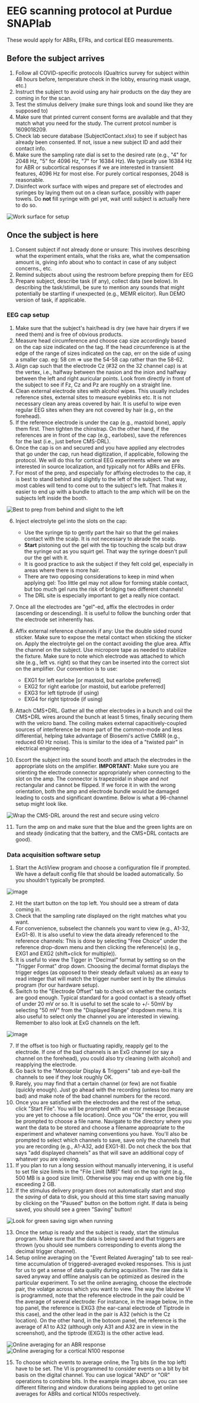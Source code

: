 # EEG scanning protocol at Purdue SNAPlab

These would apply for ABRs, EFRs, and cortical EEG measurements.

## Before the subject arrives

1.  Follow all COVID-specific protocols
    (Qualtrics survey for subject within 48 hours before, temperature check in the lobby,
    ensuring mask usage, etc.)
1.  Instruct the subject to avoid using any hair products on the day
    they are coming in for the scan.
2.  Test the stimulus delivery (make sure things look and sound like
    they are supposed to)
3.  Make sure that printed current consent forms are available and that
    they match what you need for the study. The current protcol number
    is 1609018209.
4.  Check lab secure database (SubjectContact.xlsx) to see if subject has already been
    consented. If not, issue a new subject ID and add their contact info.
7.  Make sure the sampling rate dial is set to the desired rate (e.g.,
    \"4\" for 2048 Hz, \"5\" for 4096 Hz, \"7\" for 16384 Hz).
    We typically use 16384 Hz for ABR or subcortical responses if we are
    interested in transient features, 4096 Hz for most else.
    For purely cortical responses, 2048 is reasonable.
8.  Disinfect work surface with wipes and prepare set of electrodes and
    syringes by laying them out on a clean surface, possibly with paper towels.
    Do **not** fill syringe with gel yet, wait until subject is actually here to do so.

![Work surface for setup](surface.jpg)

## Once the subject is here

1.  Consent subject if not already done or unsure: This involves
    describing what the experiment entails, what the risks are, what the
    compensation amount is, giving info about who to contact in case of
    any subject concerns., etc.
2.  Remind subjects about using the restroom before prepping them for
    EEG
3.  Prepare subject, describe task (if any), collect data (see below).
    In describing the task/stimuli, be sure to mention any sounds that
    might potentially be startling if unexpected (e.g., MEMR elicitor).
    Run DEMO version of task, if applicable.

### EEG cap setup

1.  Make sure that the subject\'s hair/head is dry (we have hair dryers
    if we need them) and is free of obvious products.
1.  Measure head circumference and choose cap size accordingly based on
    the cap size indicated on the tag. If the head circumference is at
    the edge of the range of sizes indicated on the cap, err on the side
    of using a smaller cap. eg: 58 cm =\> use the 54-58 cap rather than
    the 58-62.
2.  Align cap such that the electrode Cz (\#32 on the 32 channel cap) is
    at the vertex, i.e., halfway between the nasion and the inion and
    halfway between the left and right auricular points. Look from
    directly in front of the subject to see if Fz, Cz and Pz are roughly
    on a straight line.
3.  Clean external electrode sites with alcohol wipes. This usually
    includes reference sites, external sites to measure eyeblinks etc.
    It is not necessary clean any areas covered by hair. It is useful to
    wipe even regular EEG sites when they are not covered by hair (e.g.,
    on the forehead).
4.  If the reference electrode is under the cap (e.g., mastoid bone),
    apply them first. Then tighten the chinstrap. On the other
    hand, if the references are in front of the cap (e.g., earlobes),
    save the references for the last (i.e., just before CMS-DRL).
5.  Once the cap is on and secured and you have applied any electrodes
    that go under the cap, run head digitization, if applicable,
    following the protocol. We will do this for cortical EEG
    experiments where we are interested in source localization, 
    and typically not for ABRs and EFRs.
5.  For most of the prep, and especially for affixing electrodes to the cap,
    it is best to stand behind and slightly to the left of the subject.
    That way, most cables will tend to come out to the subject's left.
    That makes it easier to end up with a bundle to attach to the amp which
    will be on the subjects left inside the booth.

![Best to prep from behind and slight to the left](prep.jpg)

6.  Inject electrolyte gel into the slots on the cap:
    -   Use the syringe tip to gently part the hair so that the
        gel makes contact with the scalp.
        It is not necessary to abrade the scalp.
    -   **Start** pistoning out the gel with the tip touching the scalp
        but draw the syringe out as you squirt gel. That way the syringe
        doesn't pull our the gel with it.
    -   It is good practice to ask the subject if they felt cold gel,
        especially in areas where there is more hair.
    -   There are two opposing considerations to keep in mind when applying
        gel: Too little gel may not allow for forming stable contact,
        but too much gel runs the risk of bridging two different channels!
    -   The DRL site is especially important to get a really nice contact.
7.  Once all the electrodes are \"gel\"-ed, affix the electrodes in
    order (ascending or descending). It is useful to follow the bunching
    order that the electrode set inherently has.
8.  Affix external reference channels if any: Use the double sided round
    sticker. Make sure to expose the metal contact when sticking the
    sticker on. Apply the electrolyte gel on the contact avoiding the
    glue area. Affix the channel on the subject.
    Use micropore tape as needed to stabilize the fixture. Make sure
    to note which electrode was attached to which site (e.g., left vs.
    right) so that they can be inserted into the correct slot on the
    amplifier. Our convention is to use:
    -   EXG1 for left earlobe [or mastoid, but earlobe preferred]
    -   EXG2 for right earlobe [or mastoid, but earlobe preferred]
    -   EXG3 for left tiptrode (if using)
    -   EXG4 for right tiptrode (if using)
9.  Attach CMS+DRL. Gather all the other electrodes in a bunch and coil
    the CMS+DRL wires around the bunch at least 5 times, finally
    securing them with the velcro band. The coiling makes external
    capacitively-coupled sources of interference be more part of the
    common-mode and less differential, helping take advantage of
    Biosemi\'s active CMRR (e.g., reduced 60 Hz noise). This is similar
    to the idea of a "twisted pair" in electrical engineering.

10. Escort the subject into the sound booth and attach the electrodes in
    the appropriate slots on the amplifier.
    **IMPORTANT**: Make sure you are orienting the electrode connector
    appropriately when connecting to the slot on the amp. The connector
    is trapezoidal in shape and *not* rectangular and cannot be flipped.
    If we force it in with the wrong orientation, both the amp and electrode
    bundle would be damaged leading to costs and significant downtime.
    Below is what a 96-channel setup might look like.

![Wrap the CMS-DRL around the rest and secure using velcro](bundle.jpg)

11. Turn the amp on and make sure that the blue and the green lights are
    on and steady (indicating that the battery, and the CMS+DRL contacts
    are good).


### Data acquisition software setup

1.  Start the ActiView program and choose a configuration file if
    prompted. We have a default config file that should be loaded
    automatically. So you shouldn't typically be prompted.

![image](ScreenshotEEG.png)

2.  Hit the start button on the top left. You should see a stream of
    data coming in.
3.  Check that the sampling rate displayed on the right matches what you
    want.
4.  For convenience, subselect the channels you want to view (e.g.,
    A1-32, ExG1-8). It is also useful to view the data already
    referenced to the reference channels: This is done by selecting
    \"Free Choice\" under the reference drop-down menu and then clicking
    the reference(s) (e.g., EXG1 and EXG2 (shift+click for multiple)).
5.  It is useful to view the Tigger in \"Decimal\" format by setting so
    on the \"Trigger Format\" drop down. Choosing the decimal format
    displays the trigger edges (as opposed to their steady default
    values) as an easy to read integer that will match the trigger
    number sent in by the stimulus program (for our hardware setup).
6.  Switch to the \"Electrode Offset\" tab to check on whether the
    contacts are good enough. Typical standard for a good contact is a
    steady offset of under 20 mV or so. It is useful to set the scale to
    +/- 50mV by selecting \"50 mV\" from the \"Displayed Range\"
    dropdown menu. It is also useful to select only the channel you are
    interested in viewing. Remember to also look at ExG channels on the
    left.

![image](electrodeOffset.png)

7.  If the offset is too high or fluctuating rapidly, reapply gel to the
    electrode. If one of the bad channels is an ExG channel (or say a
    channel on the forehead), you could also try cleaning (with alcohol)
    and reapplying the electrode.
8.  Go back to the \"Monopolar Display & Triggers\" tab and eye-ball the
    channels to see if they look roughly OK.
9.  Rarely, you may find that a certain channel (or few) are not fixable
    (quickly enough). Just go ahead with the recording (unless too many
    are bad) and make note of the bad channel numbers for the record.
10. Once you are satisfied with the electrodes and the rest of the
    setup, click \"Start File\". You will be prompted with an error
    message (because you are yet to choose a file location). Once you
    \"Ok\" the error, you will be prompted to choose a file name.
    Navigate to the directory where you want the data to be stored and
    choose a filename approapriate to the experiment and whatever naming
    conventions you have. You\'ll also be prompted to select which
    channels to save, save only the channels that you are recording
    (e.g., A1-A32, add EXG1-8). Do not check the box that says \"add
    displayed channels\" as that will save an additional copy of
    whatever you are viewing.
11. If you plan to run a long session without manually intervening, it
    is useful to set file size limits in the \"File Limit (MB)\" field
    on the top right (e.g., 500 MB is a good size limit). Otherwise you
    may end up with one big file exceeding 2 GB.
12. If the stimulus delivery program does not automatically start and
    stop the *saving* of data to disk, you should at this time start
    saving manually by clicking on the \"Paused\" button on the bottom
    right. If data is being saved, you should see a green \"Saving\"
    button!

![Look for green saving sign when running](savingGreen.png)

13. Once the setup is ready and the subject is ready, start the stimulus
    program. Make sure that the data is being saved and that triggers
    are thrown (you should see numbers corresponding to events along the
    decimal trigger channel).
14. Setup online averaging on the \"Event Related Averaging\" tab to see
    real-time accumulation of triggered-averaged evoked responses. This
    is just for us to get a sense of data quality during acquisition.
    The raw data is saved anyway and offline analysis can be optimized
    as desired in the particular experiment. To set the online
    averaging, choose the electrode pair, the volatge across which you
    want to view. The way the labview VI is programmed, note that the
    reference electrode in the pair could be the average of several
    electrode: For instance, in the image below, in the top panel, the
    reference is EXG3 (the ear-canal electrode of Tiptrode in this
    case), and the other lead in the pair is A32 (which is the Cz
    location). On the other hand, in the botoom panel, the reference is
    the average of A1 to A32 (although only A31 and A32 are in view in
    the screenshot), and the tiptrode (EXG3) is the other active lead.

![Online averaging for an ABR response](onlineAverage.png)
![Online averaging for a cortical N100 response](onlineAverage2.png)


15. To choose which events to average online, the Trg bits (in the top
    left) have to be set. The VI is programmed to consider events on a
    bit by bit basis on the digital channel. You can use logical \"AND\"
    or \"OR\" operations to combine bits. In the example images above,
    you can see different filtering and window durations being applied
    to get online averages for ABRs and cortical N100s respectively.

